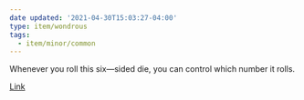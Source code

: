 ```yaml
---
date updated: '2021-04-30T15:03:27-04:00'
type: item/wondrous
tags:
  - item/minor/common
---
```


Whenever you roll this six—sided die, you can control which number it rolls.

[Link](https://5e.tools/items.html#charlatan's%20die_xge)
